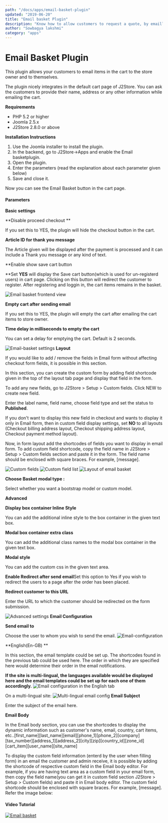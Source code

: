 ```yaml
---
path: "/docs/apps/email-basket-plugin"
updated: "2019-06-20"
title: "Email basket Plugin"
description: "Know how to allow customers to request a quote, by emailling their cart."
author: "Sowbagya lakshmi"
category: "apps"
---
```

# Email Basket Plugin

This plugin allows your customers to email items in the cart to the store owner and to themselves.

The plugin nicely integrates in the default cart page of J2Store. You can ask the customers to provide their name, address or any other information while emailing the cart.

**Requirements**

- PHP 5.2 or higher
- Joomla 2.5.x
- J2Store 2.8.0 or above

**Installation Instructions**

1. Use the Joomla installer to install the plugin.
2. In the backend, go to J2Store->Apps and enable the Email basketplugin. 
3. Open the plugin.
4. Enter the parameters (read the explanation about each parameter given below)
5. Save and close it.

Now you can see the Email Basket button in the cart page.

#### Parameters

**Basic settings**

**Disable proceed checkout **

If you set this to YES, the plugin will hide the checkout button in the cart.

**Article ID for thank you message**

The Article given will be displayed after the payment is processed and it can include a Thank you message or any kind of text.

**Enable show save cart button

**Set **YES** will display the Save cart button(which is used for un-registerd users) in cart page. Clicking on this button will redirect the customer to register. After registering and loggin in, the cart items remains in the basket.

![Email basket frontend view](https://raw.githubusercontent.com/j2store/doc-images/master/apps/email-basket/email-basket-frontend.png)

**Empty cart after sending email**

If you set this to YES, the plugin will empty the cart after emailing the cart items to store owner.

**Time delay in milliseconds to empty the cart**

You can set a delay for emptying the cart. Default is 2 seconds.

![Email-basket settings](https://raw.githubusercontent.com/j2store/doc-images/master/apps/email-basket/email-basket-settings.png)
**Layout**

If you would like to add / remove the fields in Email form without affecting checkout form fields, it is possible in this section.

In this section, you can create the custom form by adding field shortcode given in the top of the layout tab page and display that field in the form.

To add any new fields, go to J2Store > Setup > Custom fields. Click NEW to create new field.

Enter the label name, field name, choose field type and set the status to **Published**.

If you don't want to display this new field in checkout and wants to display it only in Email form, then in custom field display settings, set **NO** to all layouts (Checkout billing address layout, Checkout shipping address layout, Checkout payment method layout).

Now, in form layout add the shortcodes of fields you want to display in email form. To add custom field shortcode, copy the field name in J2Store > Setup > Custom fields section and paste it in the form. The field name should be enclosed with square braces. For example, [message].

![Custom fields](https://raw.githubusercontent.com/j2store/doc-images/master/apps/email-basket/email-basket-custom-field.png)
![Custom field list](https://raw.githubusercontent.com/j2store/doc-images/master/apps/email-basket/email-basket-custom-field-list.png)
![Layout of email basket](https://raw.githubusercontent.com/j2store/doc-images/master/apps/email-basket/email-basket-layout.png)

**Choose Basket modal type :**

Select whether you want a bootstrap model or custom model.

**Advanced**

**Display box container Inline Style**

You can add the additional inline style to the box container in the given text box.

**Modal box container extra class**

You can add the additional class names to the modal box container in the given text box.

**Modal style**

You can add the custom css in the given text area.

**Enable Redirect after send email**Set this option to Yes if you wish to redirect the users to a page after the order has been placed.

**Redirect customer to this URL**

Enter the URL to which the customer should be redirected on the form submission.

![Advanced settings](https://raw.githubusercontent.com/j2store/doc-images/master/apps/email-basket/email-basket-advanced-settings.png)
**Email Configuration**

**Send email to**

Choose the user to whom you wish to send the email.
![Email-configuration](https://raw.githubusercontent.com/j2store/doc-images/master/apps/email-basket/email-basket-email-config.png)

**English(En-GB) **

In this section, the email template could be set up. The shortcodes found in the previous tab could be used here. The order in which they are specified here would determine their order in the email notifications.

**If the site is multi-lingual, the languages available would be displayed here and the email templates could be set up for each one of them accordingly.**
![Email configuration in the English tab](https://raw.githubusercontent.com/j2store/doc-images/master/apps/email-basket/email-basket-email-shortcodes.png)

On a multi-lingual site: 
![Multi-lingual email config](https://raw.githubusercontent.com/j2store/doc-images/master/apps/email-basket/email-basket-multi-ling.png)
**Email Subject**

Enter the subject of the email here.

**Email Body**

In the Email body section, you can use the shortcodes to display the dynamic information such as customer's name, email, country, cart items, etc..[first\_name][last\_name][email][phone\_1][phone\_2][company][tax\_number][address\_1][address\_2][city][zip][country\_id][zone\_id][cart\_item][user\_name][site\_name]

To display the custom field information (enterd by the user when filling form) in an email the customer and admin receive, it is possible by adding the shortcode of respective custom field in the Email body editor. For example, if you are having text area as a custom field in your email form, then copy the field name(you can get it in custom field section J2Store > Setup > Custom fields) and paste it in Email body editor. The custom field shortcode should be enclosed with square braces. For example, [message]. Refer the image below:<br>


#### Video Tutorial
[![Email basket](https://img.youtube.com/vi/51J1UkeRu3Y/0.jpg)](https://youtu.be/IHpKrQI04Us "Email basket")



